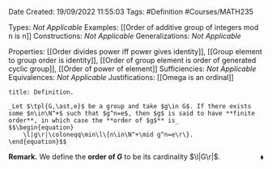 <div class="topSpace"></div>

Date Created: 19/09/2022 11:55:03
Tags: #Definition #Courses/MATH235

Types: _Not Applicable_
Examples: [[Order of additive group of integers mod n is n]]
Constructions: _Not Applicable_
Generalizations: _Not Applicable_

Properties: [[Order divides power iff power gives identity]], [[Group element to group order is identity]], [[Order of group element is order of generated cyclic group]], [[Order of power of element]]
Sufficiencies: _Not Applicable_
Equivalences: _Not Applicable_
Justifications: [[Omega is an ordinal]]

``` ad-Definition
title: Definition.

_Let $\tpl{G,\ast,e}$ be a group and take $g\in G$. If there exists some $n\in\N^+$ such that $g^n=e$, then $g$ is said to have **finite order**, in which case the **order of $g$** is_
$$\begin{equation}
    \l|g\r|\coloneqq\min\l\{n\in\N^+\mid g^n=e\r\}.
\end{equation}$$

```

**Remark.** We define the **order of $G$** to be its cardinality $\l|G\r|$.<span style="float:right;">$\blacklozenge$</span>
